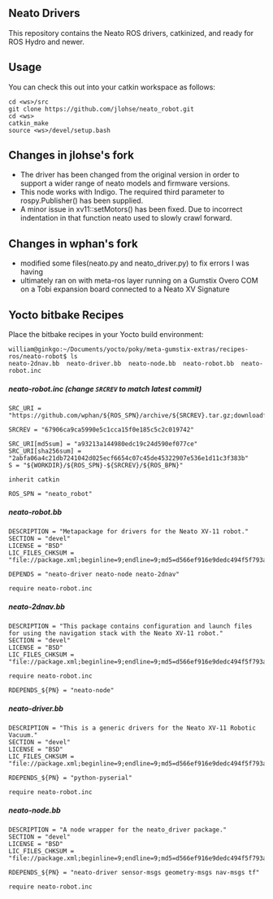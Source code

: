 ## Neato Drivers

This repository contains the Neato ROS drivers, catkinized, and ready for ROS Hydro and newer.

## Usage
You can check this out into your catkin workspace as follows:

    cd <ws>/src
    git clone https://github.com/jlohse/neato_robot.git
    cd <ws>
    catkin_make
    source <ws>/devel/setup.bash

## Changes in jlohse's fork

 * The driver has been changed from the original version in order to support a wider range of neato models and firmware versions.
 * This node works with Indigo. The required third parameter to rospy.Publisher() has been supplied.
 * A minor issue in xv11::setMotors() has been fixed. Due to incorrect indentation in that function neato used to slowly crawl forward.

## Changes in wphan's fork

 * modified some files(neato.py and neato_driver.py) to fix errors I was having
 * ultimately ran on with meta-ros layer running on a Gumstix Overo COM on a Tobi expansion board
        connected to a Neato XV Signature

## Yocto bitbake Recipes 
Place the bitbake recipes in your Yocto build environment:
```
william@ginkgo:~/Documents/yocto/poky/meta-gumstix-extras/recipes-ros/neato-robot$ ls
neato-2dnav.bb  neato-driver.bb  neato-node.bb  neato-robot.bb  neato-robot.inc
```


##### neato-robot.inc (change ```SRCREV``` to match latest commit)
```
SRC_URI = "https://github.com/wphan/${ROS_SPN}/archive/${SRCREV}.tar.gz;downloadfilename=${ROS_SP}.tar.gz"

SRCREV = "67906ca9ca5990e5c1cca15f0e185c5c2c019742" 

SRC_URI[md5sum] = "a93213a144980edc19c24d590ef077ce"
SRC_URI[sha256sum] = "2abfa06a4c21db7241042d025ecf6654c07c45de45322907e536e1d11c3f383b"
S = "${WORKDIR}/${ROS_SPN}-${SRCREV}/${ROS_BPN}"

inherit catkin

ROS_SPN = "neato_robot"

```

##### neato-robot.bb
```
DESCRIPTION = "Metapackage for drivers for the Neato XV-11 robot."
SECTION = "devel"
LICENSE = "BSD"
LIC_FILES_CHKSUM = "file://package.xml;beginline=9;endline=9;md5=d566ef916e9dedc494f5f793a6690ba5"

DEPENDS = "neato-driver neato-node neato-2dnav"

require neato-robot.inc
```

##### neato-2dnav.bb
```
DESCRIPTION = "This package contains configuration and launch files for using the navigation stack with the Neato XV-11 robot."
SECTION = "devel"
LICENSE = "BSD"
LIC_FILES_CHKSUM = "file://package.xml;beginline=9;endline=9;md5=d566ef916e9dedc494f5f793a6690ba5"

require neato-robot.inc

RDEPENDS_${PN} = "neato-node"

```

##### neato-driver.bb
```
DESCRIPTION = "This is a generic drivers for the Neato XV-11 Robotic Vacuum."
SECTION = "devel"
LICENSE = "BSD"
LIC_FILES_CHKSUM = "file://package.xml;beginline=9;endline=9;md5=d566ef916e9dedc494f5f793a6690ba5"

RDEPENDS_${PN} = "python-pyserial"

require neato-robot.inc
```

##### neato-node.bb
```
DESCRIPTION = "A node wrapper for the neato_driver package."
SECTION = "devel"
LICENSE = "BSD"
LIC_FILES_CHKSUM = "file://package.xml;beginline=9;endline=9;md5=d566ef916e9dedc494f5f793a6690ba5"

RDEPENDS_${PN} = "neato-driver sensor-msgs geometry-msgs nav-msgs tf"

require neato-robot.inc
```

